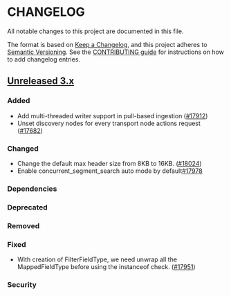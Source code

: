 # CHANGELOG
All notable changes to this project are documented in this file.

The format is based on [Keep a Changelog](https://keepachangelog.com/en/1.0.0/), and this project adheres to [Semantic Versioning](https://semver.org/spec/v2.0.0.html). See the [CONTRIBUTING guide](./CONTRIBUTING.md#Changelog) for instructions on how to add changelog entries.

## [Unreleased 3.x]
### Added
- Add multi-threaded writer support in pull-based ingestion ([#17912](https://github.com/opensearch-project/OpenSearch/pull/17912))
- Unset discovery nodes for every transport node actions request ([#17682](https://github.com/opensearch-project/OpenSearch/pull/17682))

### Changed
- Change the default max header size from 8KB to 16KB. ([#18024](https://github.com/opensearch-project/OpenSearch/pull/18024))
- Enable concurrent_segment_search auto mode by default[#17978](https://github.com/opensearch-project/OpenSearch/pull/17978)

### Dependencies

### Deprecated

### Removed

### Fixed
- With creation of FilterFieldType, we need unwrap all the MappedFieldType before using the instanceof check. ([#17951](https://github.com/opensearch-project/OpenSearch/pull/17951))

### Security

[Unreleased 3.x]: https://github.com/opensearch-project/OpenSearch/compare/aa0e724e...main
